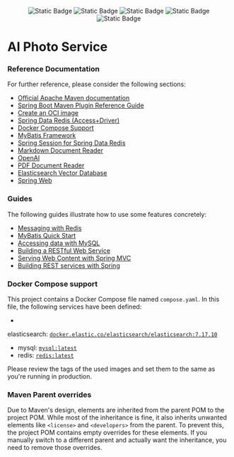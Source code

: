<p align="center">
    <img alt="Static Badge" src="https://img.shields.io/badge/JDK-17-blue">
    <img alt="Static Badge" src="https://img.shields.io/badge/Spring%20Boot-3.4.7-blue">
    <img alt="Static Badge" src="https://img.shields.io/badge/MySQL-8.0-blue"> 
    <img alt="Static Badge" src="https://img.shields.io/badge/Redis-6.0%2B-blue"> 
    <img alt="Static Badge" src="https://img.shields.io/badge/License-AGPL3.0-blue">
</p>

# AI Photo Service

### Reference Documentation

For further reference, please consider the following sections:

* [Official Apache Maven documentation](https://maven.apache.org/guides/index.html)
* [Spring Boot Maven Plugin Reference Guide](https://docs.spring.io/spring-boot/3.4.7/maven-plugin)
* [Create an OCI image](https://docs.spring.io/spring-boot/3.4.7/maven-plugin/build-image.html)
* [Spring Data Redis (Access+Driver)](https://docs.spring.io/spring-boot/3.4.7/reference/data/nosql.html#data.nosql.redis)
* [Docker Compose Support](https://docs.spring.io/spring-boot/3.4.7/reference/features/dev-services.html#features.dev-services.docker-compose)
* [MyBatis Framework](https://mybatis.org/spring-boot-starter/mybatis-spring-boot-autoconfigure/)
* [Spring Session for Spring Data Redis](https://docs.spring.io/spring-session/reference/)
* [Markdown Document Reader](https://docs.spring.io/spring-ai/reference/api/etl-pipeline.html#_markdown)
* [OpenAI](https://docs.spring.io/spring-ai/reference/api/chat/openai-chat.html)
* [PDF Document Reader](https://docs.spring.io/spring-ai/reference/api/etl-pipeline.html#_pdf_page)
* [Elasticsearch Vector Database](https://docs.spring.io/spring-ai/reference/api/vectordbs/elasticsearch.html)
* [Spring Web](https://docs.spring.io/spring-boot/3.4.7/reference/web/servlet.html)

### Guides

The following guides illustrate how to use some features concretely:

* [Messaging with Redis](https://spring.io/guides/gs/messaging-redis/)
* [MyBatis Quick Start](https://github.com/mybatis/spring-boot-starter/wiki/Quick-Start)
* [Accessing data with MySQL](https://spring.io/guides/gs/accessing-data-mysql/)
* [Building a RESTful Web Service](https://spring.io/guides/gs/rest-service/)
* [Serving Web Content with Spring MVC](https://spring.io/guides/gs/serving-web-content/)
* [Building REST services with Spring](https://spring.io/guides/tutorials/rest/)

### Docker Compose support

This project contains a Docker Compose file named `compose.yaml`.
In this file, the following services have been defined:

*

elasticsearch: [`docker.elastic.co/elasticsearch/elasticsearch:7.17.10`](https://www.docker.elastic.co/r/elasticsearch)

* mysql: [`mysql:latest`](https://hub.docker.com/_/mysql)
* redis: [`redis:latest`](https://hub.docker.com/_/redis)

Please review the tags of the used images and set them to the same as you're running in production.

### Maven Parent overrides

Due to Maven's design, elements are inherited from the parent POM to the project POM.
While most of the inheritance is fine, it also inherits unwanted elements like `<license>` and `<developers>` from the
parent.
To prevent this, the project POM contains empty overrides for these elements.
If you manually switch to a different parent and actually want the inheritance, you need to remove those overrides.

